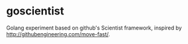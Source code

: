 # goscientist
Golang experiment based on github's Scientist framework, inspired by http://githubengineering.com/move-fast/.
